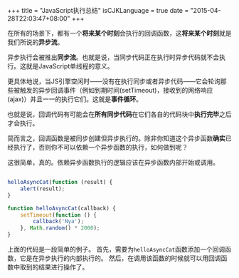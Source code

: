 +++
title  = "JavaScript执行总结"
isCJKLanguage = true
date = "2015-04-28T22:03:47+08:00"
+++

在所有的场景下，都有一个**将来某个时刻**会执行的回调函数，这**将来某个时刻**就是我们所说的**异步流**。

异步执行会被推出**同步流**。也就是说，当同步代码正在执行时异步代码就不会执行。这就是JavaScript单线程的意义。

更具体地说，当JS引擎空闲时——没有在执行同步或者异步代码——它会轮询那些被触发的异步回调事件（例如到期时间(setTimeout)，接收到的网络响应(ajax)）并且一一的执行它们。这就是**事件循环**。

也就是说，回调代码有可能会在**所有同步代码**在它们各自的代码块中**执行完毕**之后才会执行。

简而言之，回调函数是被同步创建但异步执行的。除非你知道这个异步函数**确实**已经执行了，否则你不可以依赖一个异步函数的执行，如何做到呢？

这很简单，真的。依赖异步函数执行的逻辑应该在异步函数内部开始或调用。

```javascript

helloAsyncCat(function (result) {
    alert(result);
}

function helloAsyncCat(callback) {
    setTimeout(function () {
        callback('Nya');
    }, Math.random() * 2000);
}

```

上面的代码是一段简单的例子。
首先，需要为`helloAsyncCat`函数添加一个回调函数，它是在异步执行的内部执行的。
然后，在调用该函数的时候就可以用回调函数中取到的结果进行操作了。
